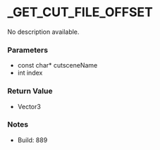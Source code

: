 # _GET_CUT_FILE_OFFSET

No description available.

### Parameters
* const char* cutsceneName
* int index

### Return Value
* Vector3

### Notes
* Build: 889

